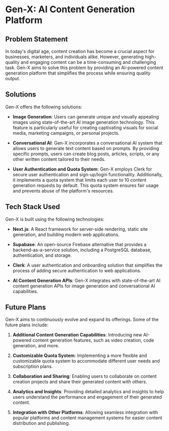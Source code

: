 # Gen-X: AI Content Generation Platform

## Problem Statement

<p>In today's digital age, content creation has become a crucial aspect for businesses, marketers, and individuals alike. However, generating high-quality and engaging content can be a time-consuming and challenging task. Gen-X aims to solve this problem by providing an AI-powered content generation platform that simplifies the process while ensuring quality output.</p>

## Solutions

<p>Gen-X offers the following solutions:</p>

- **Image Generation**: Users can generate unique and visually appealing images using state-of-the-art AI image generation technology. This feature is particularly useful for creating captivating visuals for social media, marketing campaigns, or personal projects.

- **Conversational AI**: Gen-X incorporates a conversational AI system that allows users to generate text content based on prompts. By providing specific prompts, users can create blog posts, articles, scripts, or any other written content tailored to their needs.

- **User Authentication and Quota System**: Gen-X employs Clerk for secure user authentication and sign-up/login functionality. Additionally, it implements a quota system that limits each user to 10 content generation requests by default. This quota system ensures fair usage and prevents abuse of the platform's resources.

## Tech Stack Used

<p>Gen-X is built using the following technologies:</p>

- **Next.js**: A React framework for server-side rendering, static site generation, and building modern web applications.

- **Supabase**: An open-source Firebase alternative that provides a backend-as-a-service solution, including a PostgreSQL database, authentication, and storage.

- **Clerk**: A user authentication and onboarding solution that simplifies the process of adding secure authentication to web applications.

- **AI Content Generation APIs**: Gen-X integrates with state-of-the-art AI content generation APIs for image generation and conversational AI capabilities.

## Future Plans

<p>Gen-X aims to continuously evolve and expand its offerings. Some of the future plans include:</p>

1. **Additional Content Generation Capabilities**: Introducing new AI-powered content generation features, such as video creation, code generation, and more.

2. **Customizable Quota System**: Implementing a more flexible and customizable quota system to accommodate different user needs and subscription plans.

3. **Collaboration and Sharing**: Enabling users to collaborate on content creation projects and share their generated content with others.

4. **Analytics and Insights**: Providing detailed analytics and insights to help users understand the performance and engagement of their generated content.

5. **Integration with Other Platforms**: Allowing seamless integration with popular platforms and content management systems for easier content distribution and publishing.
